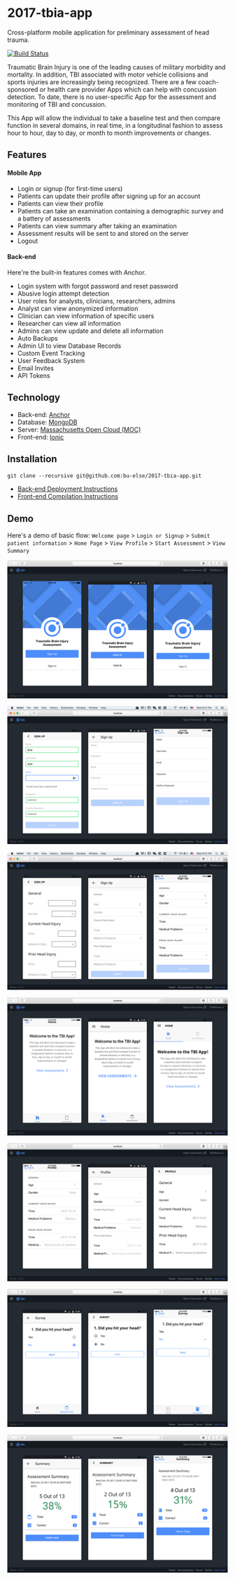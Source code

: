 # 2017-tbia-app
Cross-platform mobile application for preliminary assessment of head trauma.

[![Build Status](https://travis-ci.org/bu-else/2017-tbia-app.svg?branch=master)](https://travis-ci.org/bu-else/2017-tbia-app)

Traumatic Brain Injury is one of the leading causes of military morbidity and mortality.  In addition, TBI associated with motor vehicle collisions and sports injuries are increasingly being recognized.  There are a few coach-sponsored or health care provider Apps which can help with concussion detection.  To date, there is no user-specific App for the assessment and monitoring of TBI and concussion.

This App will allow the individual to take a baseline test and then compare function in several domains, in real time, in a longitudinal fashion to assess hour to hour, day to day, or month to month improvements or changes.


## Features
#### Mobile App
- Login or signup (for first-time users)
- Patients can update their profile after signing up for an account
- Patients can view their profile
- Patients can take an examination containing a demographic survey and a battery of assessments
- Patients can view summary after taking an examination
- Assessment results will be sent to and stored on the server
- Logout

#### Back-end
Here're the built-in features comes with Anchor.
- Login system with forgot password and reset password
- Abusive login attempt detection
- User roles for analysts, clinicians, researchers, admins
- Analyst can view anonymized information
- Clinician can view information of specific users
- Researcher can view all information
- Admins can view update and delete all information
- Auto Backups
- Admin UI to view Database Records
- Custom Event Tracking
- User Feedback System
- Email Invites
- API Tokens


## Technology
- Back-end: [Anchor](https://github.com/hicsail/anchor)
- Database: [MongoDB](http://www.mongodb.org/)
- Server: [Massachusetts Open Cloud (MOC)](https://massopen.cloud/)
- Front-end: [Ionic](https://ionicframework.com/)

## Installation
```
git clone --recursive git@github.com:bu-else/2017-tbia-app.git
```

- [Back-end Deployment Instructions](https://github.com/bu-else/2017-tbia-app/blob/master/back-end/README.md)
- [Front-end Compilation Instructions](https://github.com/bu-else/2017-tbia-app/blob/master/client/README.md)

## Demo
Here's a demo of basic flow: `Welcome page` > `Login or Signup` > `Submit patient information` > `Home Page` > `View Profile` > `Start Assessment` > `View Summary`

![1-welcome](https://github.com/bu-else/2017-tbia-app/blob/master/demo/1-welcome.png)

![2-signup](https://github.com/bu-else/2017-tbia-app/blob/master/demo/2-signup.png)

![3-patient-info](https://github.com/bu-else/2017-tbia-app/blob/master/demo/3-patient-info.png)

![4-home](https://github.com/bu-else/2017-tbia-app/blob/master/demo/4-home.png)

![5-profile](https://github.com/bu-else/2017-tbia-app/blob/master/demo/5-profile.png)

![6-assessment](https://github.com/bu-else/2017-tbia-app/blob/master/demo/6-assessment.png)

![7-summary](https://github.com/bu-else/2017-tbia-app/blob/master/demo/7-summary.png)